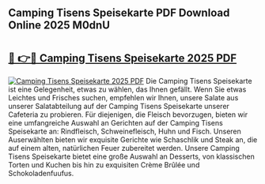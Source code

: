 ## Camping Tisens Speisekarte PDF Download Online 2025 M0dnU

# <h2><a href="http://gcbchok.nevu.top/?p=Camping+Tisens+Speisekarte">🔗 👉🔴 Camping Tisens Speisekarte 2025 PDF</a></h2>

[![Camping Tisens Speisekarte 2025 PDF](https://i.imgur.com/dBaPXMq.png)](http://gcbchok.nevu.top/?p=Camping+Tisens+Speisekarte)
Die Camping Tisens Speisekarte ist eine Gelegenheit, etwas zu wählen, das Ihnen gefällt. Wenn Sie etwas Leichtes und Frisches suchen, empfehlen wir Ihnen, unsere Salate aus unserer Salatabteilung auf der Camping Tisens Speisekarte unserer Cafeteria zu probieren. Für diejenigen, die Fleisch bevorzugen, bieten wir eine umfangreiche Auswahl an Gerichten auf der Camping Tisens Speisekarte an: Rindfleisch, Schweinefleisch, Huhn und Fisch. Unseren Auserwählten bieten wir exquisite Gerichte wie Schaschlik und Steak an, die auf einem alten, natürlichen Feuer zubereitet werden. Unsere Camping Tisens Speisekarte bietet eine große Auswahl an Desserts, von klassischen Torten und Kuchen bis hin zu exquisiten Crème Brûlée und Schokoladenfuufus.
